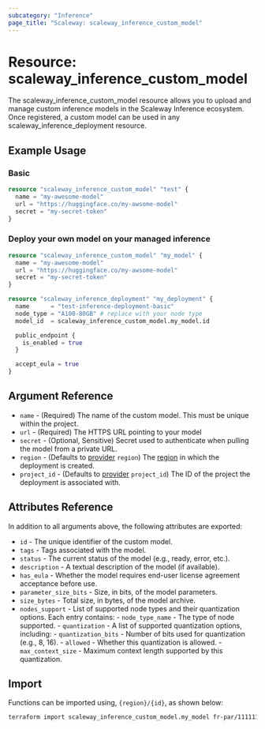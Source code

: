 ```yaml
---
subcategory: "Inference"
page_title: "Scaleway: scaleway_inference_custom_model"
---
```


# Resource: scaleway_inference_custom_model

The scaleway_inference_custom_model resource allows you to upload and manage custom inference models in the Scaleway Inference ecosystem. Once registered, a custom model can be used in any scaleway_inference_deployment resource.

## Example Usage

### Basic

```terraform
resource "scaleway_inference_custom_model" "test" {
  name = "my-awesome-model"
  url = "https://huggingface.co/my-awsome-model"
  secret = "my-secret-token"
}
```

### Deploy your own model on your managed inference

```terraform
resource "scaleway_inference_custom_model" "my_model" {
  name = "my-awesome-model"
  url = "https://huggingface.co/my-awsome-model"
  secret = "my-secret-token"
}

resource "scaleway_inference_deployment" "my_deployment" {
  name      = "test-inference-deployment-basic"
  node_type = "A100-80GB" # replace with your node type
  model_id  = scaleway_inference_custom_model.my_model.id

  public_endpoint {
    is_enabled = true
  }

  accept_eula = true
}
```

## Argument Reference

- `name` - (Required) The name of the custom model. This must be unique within the project.
- `url` - (Required) The HTTPS URL pointing to your model
- `secret` - (Optional, Sensitive) Secret used to authenticate when pulling the model from a private URL.
- `region` - (Defaults to [provider](../index.md#region) `region`) The [region](../guides/regions_and_zones.md#regions) in which the deployment is created.
- `project_id` - (Defaults to [provider](../index.md#project_id) `project_id`) The ID of the project the deployment is associated with.

## Attributes Reference

In addition to all arguments above, the following attributes are exported:

- `id` - The unique identifier of the custom model.
- `tags` - Tags associated with the model.
- `status` - The current status of the model (e.g., ready, error, etc.).
- `description` - A textual description of the model (if available).
- `has_eula` - Whether the model requires end-user license agreement acceptance before use.
- `parameter_size_bits` - Size, in bits, of the model parameters.
- `size_bytes` - Total size, in bytes, of the model archive.
- `nodes_support` - List of supported node types and their quantization options. Each entry contains:
        - `node_type_name` - The type of node supported.
        - `quantization` - A list of supported quantization options, including:
            - `quantization_bits` -  Number of bits used for quantization (e.g., 8, 16).
            - `allowed` - Whether this quantization is allowed.
            - `max_context_size` - Maximum context length supported by this quantization.

## Import

Functions can be imported using, `{region}/{id}`, as shown below:

```bash
terraform import scaleway_inference_custom_model.my_model fr-par/11111111-1111-1111-1111-111111111111
```